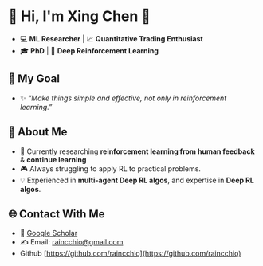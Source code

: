 
# 🌌 Hi, I'm Xing Chen 👋
* 💻 **ML Researcher** | 📈 **Quantitative Trading Enthusiast**
* 🎓 **PhD** | 🔬 **Deep Reinforcement Learning**

## 🌟 My Goal
* ✨ *“Make things simple and effective, not only in reinforcement learning.”*

## 🚀 About Me

* 🔭 Currently researching **reinforcement learning from human feedback** & **continue learning**
* 🎮 Always struggling to apply RL to practical problems.
* 💡 Experienced in **multi-agent Deep RL algos**, and expertise in **Deep RL algos**.


## 🌐 Contact With Me

* 📄 [Google Scholar](https://scholar.google.com/citations?user=G2q7d5QAAAAJ&hl=en)
* ✍️ Email: [raincchio@gmail.com](mailto:raincchio@gmail.com)
* Github [https://github.com/raincchio](https://github.com/raincchio)
